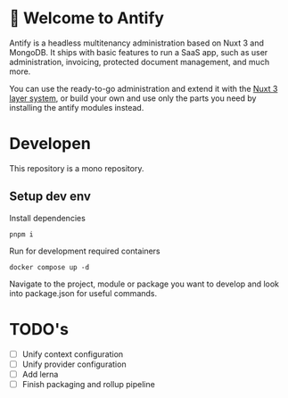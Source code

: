 # 👋 Welcome to Antify

Antify is a headless multitenancy administration based on Nuxt 3 and MongoDB. It ships with basic features to run a SaaS app, such as user administration, invoicing, protected document management, and much more.

You can use the ready-to-go administration and extend it with the [Nuxt 3 layer system](https://nuxt.com/docs/getting-started/layers), or build your own and use only the parts you need by installing the antify modules instead.

# Developen

This repository is a mono repository.

## Setup dev env

Install dependencies

    pnpm i

Run for development required containers

    docker compose up -d

Navigate to the project, module or package you want to develop and look into package.json for useful commands.

# TODO's

- [ ] Unify context configuration
- [ ] Unify provider configuration
- [ ] Add lerna
- [ ] Finish packaging and rollup pipeline
